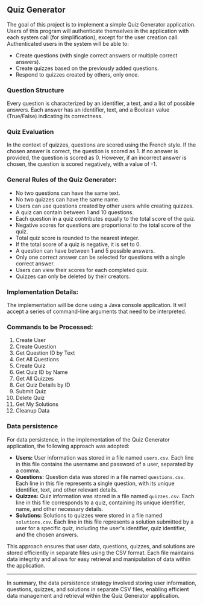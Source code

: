 ## Quiz Generator

The goal of this project is to implement a simple Quiz Generator application. Users of this program will authenticate themselves in the application with each system call (for simplification), except for the user creation call. Authenticated users in the system will be able to:

- Create questions (with single correct answers or multiple correct answers).
- Create quizzes based on the previously added questions.
- Respond to quizzes created by others, only once.

### Question Structure
Every question is characterized by an identifier, a text, and a list of possible answers. Each answer has an identifier, text, and a Boolean value (True/False) indicating its correctness.

### Quiz Evaluation
In the context of quizzes, questions are scored using the French style. If the chosen answer is correct, the question is scored as 1. If no answer is provided, the question is scored as 0. However, if an incorrect answer is chosen, the question is scored negatively, with a value of -1.

### General Rules of the Quiz Generator:
- No two questions can have the same text.
- No two quizzes can have the same name.
- Users can use questions created by other users while creating quizzes.
- A quiz can contain between 1 and 10 questions.
- Each question in a quiz contributes equally to the total score of the quiz.
- Negative scores for questions are proportional to the total score of the quiz.
- Total quiz score is rounded to the nearest integer.
- If the total score of a quiz is negative, it is set to 0.
- A question can have between 1 and 5 possible answers.
- Only one correct answer can be selected for questions with a single correct answer.
- Users can view their scores for each completed quiz.
- Quizzes can only be deleted by their creators.

### Implementation Details:
The implementation will be done using a Java console application. It will accept a series of command-line arguments that need to be interpreted. 

### Commands to be Processed:
1. Create User
2. Create Question
3. Get Question ID by Text
4. Get All Questions
5. Create Quiz
6. Get Quiz ID by Name
7. Get All Quizzes
8. Get Quiz Details by ID
9. Submit Quiz
10. Delete Quiz
11. Get My Solutions
12. Cleanup Data

### Data persistence
For data persistence, in the implementation of the Quiz Generator application, the following approach was adopted:

- **Users:** User information was stored in a file named `users.csv`. Each line in this file contains the username and password of a user, separated by a comma.
- **Questions:** Question data was stored in a file named `questions.csv`. Each line in this file represents a single question, with its unique identifier, text, and other relevant details.
- **Quizzes:** Quiz information was stored in a file named `quizzes.csv`. Each line in this file corresponds to a quiz, containing its unique identifier, name, and other necessary details.
- **Solutions:** Solutions to quizzes were stored in a file named `solutions.csv`. Each line in this file represents a solution submitted by a user for a specific quiz, including the user's identifier, quiz identifier, and the chosen answers.

This approach ensures that user data, questions, quizzes, and solutions are stored efficiently in separate files using the CSV format. Each file maintains data integrity and allows for easy retrieval and manipulation of data within the application.

---
In summary, the data persistence strategy involved storing user information, questions, quizzes, and solutions in separate CSV files, enabling efficient data management and retrieval within the Quiz Generator application.
